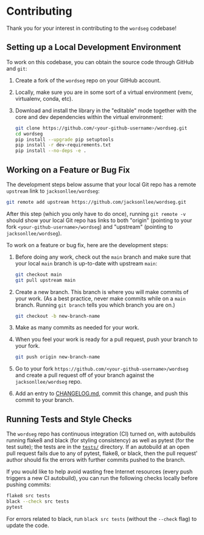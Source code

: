 # Contributing

Thank you for your interest in contributing to the `wordseg` codebase!

## Setting up a Local Development Environment

To work on this codebase, you can obtain the source code through GitHub and `git`:

1.  Create a fork of the `wordseg` repo on your GitHub account.

2.  Locally, make sure you are in some sort of a virtual environment (venv,
    virtualenv, conda, etc).

3.  Download and install the library in the "editable" mode together with the
    core and dev dependencies within the virtual environment:

    ```bash
    git clone https://github.com/<your-github-username>/wordseg.git
    cd wordseg
    pip install --upgrade pip setuptools
    pip install -r dev-requirements.txt
    pip install --no-deps -e .
    ```

## Working on a Feature or Bug Fix

The development steps below assume that your local Git repo has a remote
`upstream` link to `jacksonllee/wordseg`:
   
```bash
git remote add upstream https://github.com/jacksonllee/wordseg.git
```

After this step (which you only have to do once),
running `git remote -v` should show your local Git repo
has links to both "origin"
(pointing to your fork `<your-github-username>/wordseg`)
and "upstream" (pointing to `jacksonllee/wordseg`).

To work on a feature or bug fix, here are the development steps: 

1. Before doing any work, check out the `main` branch and
   make sure that your local `main` branch is up-to-date with upstream `main`:
   
   ```bash
   git checkout main
   git pull upstream main
   ``` 
   
2. Create a new branch.
   This branch is where you will make commits of your work.
   (As a best practice, never make commits while on a `main` branch.
   Running `git branch` tells you which branch you are on.)
   
   ```bash
   git checkout -b new-branch-name
   ```
   
3. Make as many commits as needed for your work.
4. When you feel your work is ready for a pull request,
   push your branch to your fork.

   ```bash
   git push origin new-branch-name
   ```
5. Go to your fork `https://github.com/<your-github-username>/wordseg` and
   create a pull request off of your branch against the `jacksonllee/wordseg`
   repo.

6. Add an entry to
   [CHANGELOG.md](https://github.com/jacksonllee/wordseg/blob/main/CHANGELOG.md),
   commit this change, and push this commit to your branch.

## Running Tests and Style Checks

The `wordseg` repo has continuous integration (CI) turned on,
with autobuilds running flake8 and black (for styling consistency)
as well as pytest (for the test suite);
the tests are in the [`tests/`](tests) directory.
If an autobuild at an open pull request fails due to any of pytest, flake8,
or black, 
then the pull request' author should fix the errors
with further commits pushed to the branch.

If you would like to help avoid wasting free Internet resources
(every push triggers a new CI autobuild),
you can run the following checks locally before pushing commits:

```bash
flake8 src tests
black --check src tests
pytest
```

For errors related to black, run
`black src tests` (without the `--check` flag)
to update the code.
